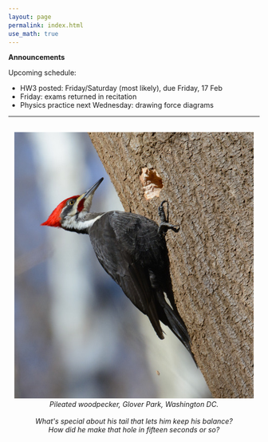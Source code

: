 ```yaml
---
layout: page 
permalink: index.html
use_math: true
---
```


**Announcements**

Upcoming schedule:

* HW3 posted: Friday/Saturday (most likely), due Friday, 17 Feb
* Friday: exams returned in recitation
* Physics practice next Wednesday: drawing force diagrams

---

<br>

<center> <img src="woodpecker.jpg">
<br>
<em>Pileated woodpecker, Glover Park, Washington DC.<br><br>
What's special about his tail that lets him keep his balance?<br>
How did he make that hole in fifteen seconds or so?
</em>
</center>
